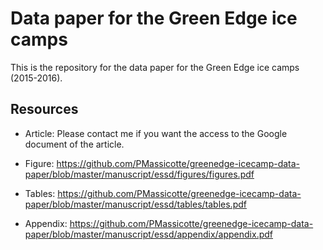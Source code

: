 # Data paper for the Green Edge ice camps

This is the repository for the data paper for the Green Edge ice camps (2015-2016).

## Resources

- Article: Please contact me if you want the access to the Google document of the article.

- Figure: https://github.com/PMassicotte/greenedge-icecamp-data-paper/blob/master/manuscript/essd/figures/figures.pdf

- Tables: https://github.com/PMassicotte/greenedge-icecamp-data-paper/blob/master/manuscript/essd/tables/tables.pdf

- Appendix: https://github.com/PMassicotte/greenedge-icecamp-data-paper/blob/master/manuscript/essd/appendix/appendix.pdf